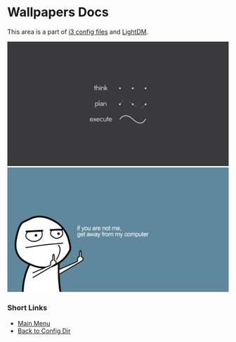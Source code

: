 # Wallpapers Docs

This area is a part of [i3 config files](https://github.com/mahdymirzade/dotfiles/tree/main/config/i3) and [LightDM](https://github.com/mahdymirzade/dotfiles/tree/main/config/lightdm).

<img src="background.jpg"/>
<img src="lockscreen.png"/>

### Short Links
- [Main Menu](./../../../../)
- [Back to Config Dir](./../)
